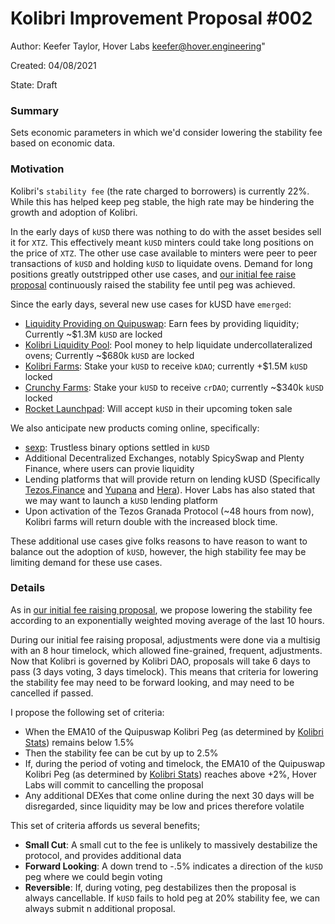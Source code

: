 # Kolibri Improvement Proposal #002
  

Author: Keefer Taylor, Hover Labs <keefer@hover.engineering>"

Created: 04/08/2021

State: Draft

### Summary

Sets economic parameters in which we'd consider lowering the stability fee based on economic data.

### Motivation

Kolibri's `stability fee` (the rate charged to borrowers) is currently 22%. While this has helped keep peg stable, the high rate may be hindering the growth and adoption of Kolibri. 

In the early days of `kUSD` there was nothing to do with the asset besides sell it for `XTZ`. This effectively meant `kUSD` minters could take long positions on the price of `XTZ`. The other use case available to minters were peer to peer transactions of `kUSD` and holding `kUSD` to liquidate ovens. Demand for long positions greatly outstripped other use cases, and [our initial fee raise proposal](https://forum.tezosagora.org/t/kolibri-governance-proposal-6-continuous-increase-of-the-stability-fee-to-reach-peg/2851) continuously raised the stability fee until peg was achieved. 

Since the early days, several new use cases for kUSD have `emerged`:
- [Liquidity Providing on Quipuswap](https://analytics.quipuswap.com/pairs/KT1K4EwTpbvYN9agJdjpyJm4ZZdhpUNKB3F6): Earn fees by providing liquidity; Currently ~$1.3M `kUSD` are locked
- [Kolibri Liquidity Pool](https://kolibri.finance/liquidity-pool): Pool money to help liquidate undercollateralized ovens; Currently ~$680k `kUSD` are locked
- [Kolibri Farms](https://kolibri.finance/farming): Stake your `kUSD` to receive `kDAO`; currently +$1.5M `kUSD` locked
- [Crunchy Farms](https://app.crunchy.network/#/farms): Stake your `kUSD` to receive `crDAO`; currently ~$340k `kUSD` locked
- [Rocket Launchpad](https://twitter.com/Rocketlaunchpd/status/1422394040839024641?s=20): Will accept `kUSD` in their upcoming token sale

We also anticipate new products coming online, specifically:
- [sexp](https://gitlab.com/smartcontractlabs/sexp-binary-options/-/blob/master/README.md): Trustless binary options settled in `kUSD`
- Additional Decentralized Exchanges, notably SpicySwap and Plenty Finance, where users can provie liquidity
- Lending platforms that will provide return on lending kUSD (Specifically [Tezos.Finance](https://tezos.finance/) and [Yupana](https://yupana.finance/) and [Hera](https://docs.heranetwork.co/#2-2-lending)). Hover Labs has also stated that we may want to launch a `kUSD` lending platform
- Upon activation of the Tezos Granada Protocol (~48 hours from now), Kolibri farms will return double with the increased block time. 

These additional use cases give folks reasons to have reason to want to balance out the adoption of `kUSD`, however, the high stability fee may be limiting demand for these use cases.

### Details

As in [our initial fee raising proposal](https://forum.tezosagora.org/t/kolibri-governance-proposal-6-continuous-increase-of-the-stability-fee-to-reach-peg/2851), we propose lowering the stability fee according to an exponentially weighted moving average of the last 10 hours. 

During our initial fee raising proposal, adjustments were done via a multisig with an 8 hour timelock, which allowed fine-grained, frequent, adjustments. Now that Kolibri is governed by Kolibri DAO, proposals will take 6 days to pass (3 days voting, 3 days timelock). This means that criteria for lowering the stability fee may need to be forward looking, and may need to be cancelled if passed. 

I propose the following set of criteria:
- When the EMA10 of the Quipuswap Kolibri Peg (as determined by [Kolibri Stats](https://p.datadoghq.com/sb/e72980047-41e546b0c453a72015620c4d8002646b?theme=dark&tile_size=xl&tpl_var_network=mainnet&from_ts=1627510220124&to_ts=1628115020124&live=true)) remains below 1.5%
- Then the stability fee can be cut by up to 2.5%
- If, during the period of voting and timelock, the EMA10 of the Quipuswap Kolibri Peg (as determined by [Kolibri Stats](https://p.datadoghq.com/sb/e72980047-41e546b0c453a72015620c4d8002646b?theme=dark&tile_size=xl&tpl_var_network=mainnet&from_ts=1627510220124&to_ts=1628115020124&live=true)) reaches above +2%, Hover Labs will commit to cancelling the proposal
- Any additional DEXes that come online during the next 30 days will be disregarded, since liquidity may be low and prices therefore volatile

This set of criteria affords us several benefits;
- **Small Cut**: A small cut to the fee is unlikely to massively destabilize the protocol, and provides additional data
- **Forward Looking**: A down trend to -.5% indicates a direction of the `kUSD` peg where we could begin voting
- **Reversible**: If, during voting, peg destabilizes then the proposal is always cancellable. If `kUSD` fails to hold peg at 20% stability fee, we can always submit n additional proposal. 

